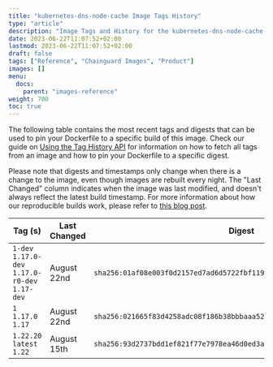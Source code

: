 ```yaml
---
title: "kubernetes-dns-node-cache Image Tags History"
type: "article"
description: "Image Tags and History for the kubernetes-dns-node-cache Chainguard Image"
date: 2023-06-22T11:07:52+02:00
lastmod: 2023-06-22T11:07:52+02:00
draft: false
tags: ["Reference", "Chainguard Images", "Product"]
images: []
menu:
  docs:
    parent: "images-reference"
weight: 700
toc: true
---
```


The following table contains the most recent tags and digests that can be used to pin your Dockerfile to a specific build of this image. Check our guide on [Using the Tag History API](/chainguard/chainguard-images/using-the-tag-history-api/) for information on how to fetch all tags from an image and how to pin your Dockerfile to a specific digest.

Please note that digests and timestamps only change when there is a change to the image, even though images are rebuilt every night. The "Last Changed" column indicates when the image was last modified, and doesn't always reflect the latest build timestamp. For more information about how our reproducible builds work, please refer to [this blog post](https://www.chainguard.dev/unchained/reproducing-chainguards-reproducible-image-builds).

| Tag (s)                                          | Last Changed | Digest                                                                    |
|--------------------------------------------------|--------------|---------------------------------------------------------------------------|
|  `1-dev` `1.17.0-dev` `1.17.0-r0-dev` `1.17-dev` | August 22nd  | `sha256:01af08e003f0d2157ed7ad6d5722fbf119f32af91d339bb9088e0426fabe3f75` |
|  `1` `1.17.0` `1.17`                             | August 22nd  | `sha256:021665f83d4258adc08f186b38bbbaaa52bfe134a2d3c18123860b2d5e50710f` |
|  `1.22.20` `latest` `1.22`                       | August 15th  | `sha256:93d2737bdd1ef821f77e7978ea46d0ed3af04ce304edb5e4d6303ddbc63cfd34` |

